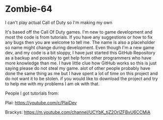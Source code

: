 # Zombie-64
I can't play actual Call of Duty so I'm making my own


It's based off the Call Of Duty games.
I'm new to game development and most the code is from tutorials.
If you have any suggestions or how to fix any bugs then you are welcome to tell me.
The name is also a placeholder so name might change during development.
Even though I'm a new game dev, and my code is a bit sloppy, I have just started this GitHub Repository as a backup and possibly to get help form other programmers who have more knowledge than me. I have little clue how GitHub works so this is just saying please do not steal my game. alot of other people probably have done the same thing as me but I have spent a lot of time on this project and do not want it to be stolen. if you would like to download the project and try to help me with my problems I am ok with that.

People I got tutorials from:

Plai: https://youtube.com/c/PlaiDev

Brackys: https://m.youtube.com/channel/UCYbK_tjZ2OrIZFBvU6CCMiA
